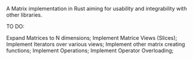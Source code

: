 A Matrix implementation in Rust aiming for usability and integrability with other libraries.


TO DO:


Expand Matrices to N dimensions;
Implement Matrice Views (Slices);
Implement Iterators over various views;
Implement other matrix creating functions;
Implement Operations;
Implement Operator Overloading;
